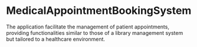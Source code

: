 # MedicalAppointmentBookingSystem
The application facilitate the management of patient appointments, providing functionalities similar to those of a library management system but tailored to a healthcare environment.
